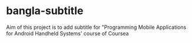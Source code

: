bangla-subtitle
===============

Aim of this project is to add subtitle for "Programming Mobile Applications for Android Handheld Systems' course of Coursea 
